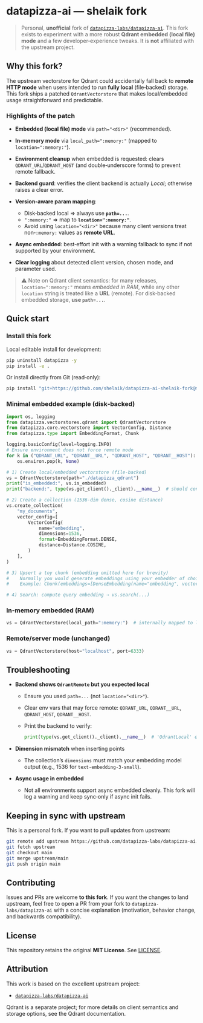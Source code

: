 # datapizza-ai — shelaik fork

> Personal, **unofficial** fork of [`datapizza-labs/datapizza-ai`](https://github.com/datapizza-labs/datapizza-ai). This fork exists to experiment with a more robust **Qdrant embedded (local file) mode** and a few developer‑experience tweaks. It is **not** affiliated with the upstream project.

## Why this fork?

The upstream vectorstore for Qdrant could accidentally fall back to **remote HTTP mode** when users intended to run **fully local** (file‑backed) storage. This fork ships a patched `QdrantVectorstore` that makes local/embedded usage straightforward and predictable.

### Highlights of the patch

* **Embedded (local file) mode** via `path="<dir>"` (recommended).
* **In‑memory mode** via `local_path=":memory:"` (mapped to `location=":memory:"`).
* **Environment cleanup** when embedded is requested: clears `QDRANT_URL`/`QDRANT_HOST` (and double‑underscore forms) to prevent remote fallback.
* **Backend guard**: verifies the client backend is actually *Local*; otherwise raises a clear error.
* **Version‑aware param mapping**:

  * Disk‑backed local ⇒ always use **`path=...`**.
  * `":memory:"` ⇒ map to **`location=":memory:"`**.
  * Avoid using `location="<dir>"` because many client versions treat non‑`:memory:` values as **remote URL**.
* **Async embedded**: best‑effort init with a warning fallback to sync if not supported by your environment.
* **Clear logging** about detected client version, chosen mode, and parameter used.

> ⚠️ Note on Qdrant client semantics: for many releases, `location=":memory:"` means *embedded in RAM*, while any other `location` string is treated like a **URL** (remote). For disk‑backed embedded storage, **use `path=...`**.

## Quick start

### Install this fork

Local editable install for development:

```bash
pip uninstall datapizza -y
pip install -e .
```

Or install directly from Git (read‑only):

```bash
pip install "git+https://github.com/shelaik/datapizza-ai-shelaik-fork@main"
```

### Minimal embedded example (disk‑backed)

```python
import os, logging
from datapizza.vectorstores.qdrant import QdrantVectorstore
from datapizza.core.vectorstore import VectorConfig, Distance
from datapizza.type import EmbeddingFormat, Chunk

logging.basicConfig(level=logging.INFO)
# Ensure environment does not force remote mode
for k in ("QDRANT_URL", "QDRANT__URL", "QDRANT_HOST", "QDRANT__HOST"):
    os.environ.pop(k, None)

# 1) Create local/embedded vectorstore (file‑backed)
vs = QdrantVectorstore(path="./datapizza_qdrant")
print("is_embedded:", vs.is_embedded)
print("backend:", type(vs.get_client()._client).__name__)  # should contain 'Local'

# 2) Create a collection (1536‑dim dense, cosine distance)
vs.create_collection(
    "my_documents",
    vector_config=[
        VectorConfig(
            name="embedding",
            dimensions=1536,
            format=EmbeddingFormat.DENSE,
            distance=Distance.COSINE,
        )
    ],
)

# 3) Upsert a toy chunk (embedding omitted here for brevity)
#    Normally you would generate embeddings using your embedder of choice and attach them to the Chunk.
#    Example: Chunk(embeddings=[DenseEmbedding(name="embedding", vector=[... 1536 floats ...])])

# 4) Search: compute query embedding → vs.search(...)
```

### In‑memory embedded (RAM)

```python
vs = QdrantVectorstore(local_path=":memory:")  # internally mapped to location=":memory:"
```

### Remote/server mode (unchanged)

```python
vs = QdrantVectorstore(host="localhost", port=6333)
```

## Troubleshooting

* **Backend shows `QdrantRemote` but you expected local**

  * Ensure you used `path=...` (not `location="<dir>"`).
  * Clear env vars that may force remote: `QDRANT_URL`, `QDRANT__URL`, `QDRANT_HOST`, `QDRANT__HOST`.
  * Print the backend to verify:

    ```python
    print(type(vs.get_client()._client).__name__)  # 'QdrantLocal' expected
    ```
* **Dimension mismatch** when inserting points

  * The collection’s `dimensions` must match your embedding model output (e.g., 1536 for `text-embedding-3-small`).
* **Async usage in embedded**

  * Not all environments support async embedded cleanly. This fork will log a warning and keep sync‑only if async init fails.

## Keeping in sync with upstream

This is a personal fork. If you want to pull updates from upstream:

```bash
git remote add upstream https://github.com/datapizza-labs/datapizza-ai.git
git fetch upstream
git checkout main
git merge upstream/main
git push origin main
```

## Contributing

Issues and PRs are welcome **to this fork**. If you want the changes to land upstream, feel free to open a PR from your fork to `datapizza-labs/datapizza-ai` with a concise explanation (motivation, behavior change, and backwards compatibility).

## License

This repository retains the original **MIT License**. See [LICENSE](./LICENSE).

## Attribution

This work is based on the excellent upstream project:

* [`datapizza-labs/datapizza-ai`](https://github.com/datapizza-labs/datapizza-ai)

Qdrant is a separate project; for more details on client semantics and storage options, see the Qdrant documentation.
